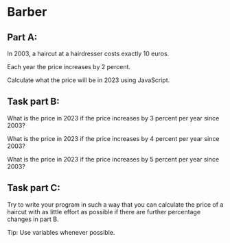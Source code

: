 # Barber

## Part A:
In 2003, a haircut at a hairdresser costs exactly 10 euros.

Each year the price increases by 2 percent.

Calculate what the price will be in 2023 using JavaScript.

## Task part B:
What is the price in 2023 if the price increases by 3 percent per year since 2003?

What is the price in 2023 if the price increases by 4 percent per year since 2003?

What is the price in 2023 if the price increases by 5 percent per year since 2003?

## Task part C:
Try to write your program in such a way that you can calculate the price of a haircut with as little effort as possible if there are further percentage changes in part B. 

Tip: Use variables whenever possible.

